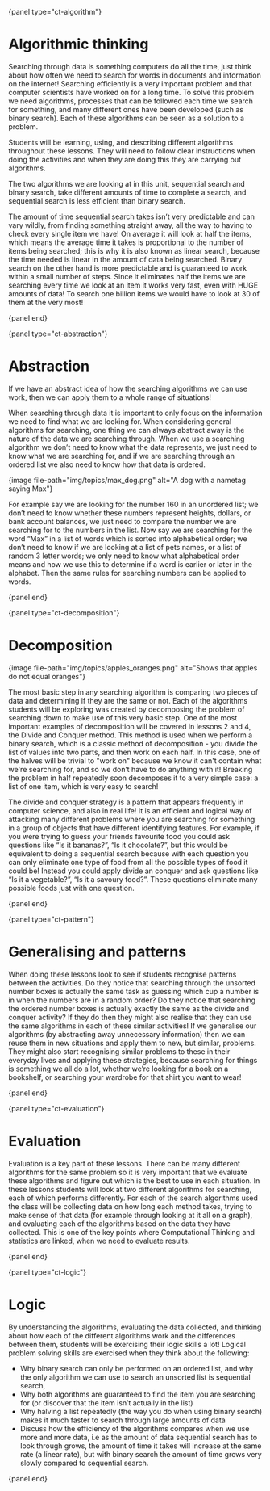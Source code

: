 {panel type="ct-algorithm"}

# Algorithmic thinking

Searching through data is something computers do all the time, just think about how often we need to search for words in documents and information on the internet!
Searching efficiently is a very important problem and that computer scientists have worked on for a long time.
To solve this problem we need algorithms, processes that can be followed each time we search for something, and many different ones have been developed (such as binary search).
Each of these algorithms can be seen as a solution to a problem.

Students will be learning, using, and describing different algorithms throughout these lessons.
They will need to follow clear instructions when doing the activities and when they are doing this they are carrying out algorithms.

The two algorithms we are looking at in this unit, sequential search and binary search, take different amounts of time to complete a search, and sequential search is less efficient than binary search.

The amount of time sequential search takes isn’t very predictable and can vary wildly, from finding something straight away, all the way to having to check every single item we have!
On average it will look at half the items, which means the average time it takes is proportional to the number of items being searched; this is why it is also known as linear search, because the time needed is linear in the amount of data being searched.
Binary search on the other hand is more predictable and is guaranteed to work within a small number of steps.
Since it eliminates half the items we are searching every time we look at an item it works very fast, even with HUGE amounts of data!
To search one billion items we would have to look at 30 of them at the very most!

{panel end}

{panel type="ct-abstraction"}

# Abstraction

If we have an abstract idea of how the searching algorithms we can use work, then we can apply them to a whole range of situations!

When searching through data it is important to only focus on the information we need to find what we are looking for.
When considering general algorithms for searching, one thing we can always abstract away is the nature of the data we are searching through.
When we use a searching algorithm we don’t need to know what the data represents, we just need to know what we are searching for, and if we are searching through an ordered list we also need to know how that data is ordered.

{image file-path="img/topics/max_dog.png" alt="A dog with a nametag saying Max"}

For example say we are looking for the number 160 in an unordered list; we don’t need to know whether these numbers represent heights, dollars, or bank account balances, we just need to compare the number we are searching for to the numbers in the list.
Now say we are searching for the word “Max” in a list of words which is sorted into alphabetical order; we don’t need to know if we are looking at a list of pets names, or a list of random 3 letter words; we only need to know what alphabetical order means and how we use this to determine if a word is earlier or later in the alphabet.
Then the same rules for searching numbers can be applied to words.

{panel end}

{panel type="ct-decomposition"}

# Decomposition

{image file-path="img/topics/apples_oranges.png" alt="Shows that apples do not equal oranges"}

The most basic step in any searching algorithm is comparing two pieces of data and determining if they are the same or not.
Each of the algorithms students will be exploring was created by decomposing the problem of searching down to make use of this very basic step.
One of the most important examples of decomposition will be covered in lessons 2 and 4, the Divide and Conquer method.
This method is used when we perform a binary search, which is a classic method of decomposition - you divide the list of values into two parts, and then work on each half.
In this case, one of the halves will be trivial to "work on" because we know it can't contain what we're searching for, and so we don’t have to do anything with it!
Breaking the problem in half repeatedly soon decomposes it to a very simple case: a list of one item, which is very easy to search!

The divide and conquer strategy is a pattern that appears frequently in computer science, and also in real life!
It is an efficient and logical way of attacking many different problems where you are searching for something in a group of objects that have different identifying features.
For example, if you were trying to guess your friends favourite food you could ask questions like “Is it bananas?”, “Is it chocolate?”, but this would be equivalent to doing a sequential search because with each question you can only eliminate one type of food from all the possible types of food it could be!
Instead you could apply divide an conquer and ask questions like “Is it a vegetable?”, “Is it a savoury food?”.
These questions eliminate many possible foods just with one question.

{panel end}

{panel type="ct-pattern"}

# Generalising and patterns

When doing these lessons look to see if students recognise patterns between the activities.
Do they notice that searching through the unsorted number boxes is actually the same task as guessing which cup a number is in when the numbers are in a random order?
Do they notice that searching the ordered number boxes is actually exactly the same as the divide and conquer activity?
If they do then they might also realise that they can use the same algorithms in each of these similar activities!
If we generalise our algorithms (by abstracting away unnecessary information) then we can reuse them in new situations and apply them to new, but similar, problems.
They might also start recognising similar problems to these in their everyday lives and applying these strategies, because searching for things is something we all do a lot, whether we’re looking for a book on a bookshelf, or searching your wardrobe for that shirt you want to wear!

{panel end}

{panel type="ct-evaluation"}

# Evaluation

Evaluation is a key part of these lessons.
There can be many different algorithms for the same problem so it is very important that we evaluate these algorithms and figure out which is the best to use in each situation.
In these lessons students will look at two different algorithms for searching, each of which performs differently.
For each of the search algorithms used the class will be collecting data on how long each method takes, trying to make sense of that data (for example through looking at it all on a graph), and evaluating each of the algorithms based on the data they have collected.
This is one of the key points where Computational Thinking and statistics are linked, when we need to evaluate results.

{panel end}

{panel type="ct-logic"}

# Logic

By understanding the algorithms, evaluating the data collected, and thinking about how each of the different algorithms work and the differences between them, students will be exercising their logic skills a lot!
Logical problem solving skills are exercised when they think about the following:

-   Why binary search can only be performed on an ordered list, and why the only algorithm we can use to search an unsorted list is sequential search,
-   Why both algorithms are guaranteed to find the item you are searching for (or discover that the item isn’t actually in the list)
-   Why halving a list repeatedly (the way you do when using binary search) makes it much faster to search through large amounts of data
-   Discuss how the efficiency of the algorithms compares when we use more and more data, i.e  as the amount of data sequential search has to look through grows, the amount of time it takes will increase at the same rate (a linear rate), but with binary search the amount of time grows very slowly compared to sequential search.

{panel end}
